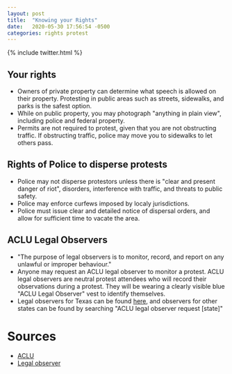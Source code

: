 ```yaml
---
layout: post
title:  "Knowing your Rights"
date:   2020-05-30 17:56:54 -0500
categories: rights protest
---
```

{% include twitter.html %}

## Your rights
- Owners of private property can determine what speech is allowed on their property. Protesting in public areas such as streets, sidewalks, and parks is the safest option.
- While on public property, you may photograph "anything in plain view", including police and federal property.
- Permits are not required to protest, given that you are not obstructing traffic. If obstructing traffic, police may move you to sidewalks to let others pass.

## Rights of Police to disperse protests
- Police may not disperse protestors unless there is "clear and present danger of riot", disorders, interference with traffic, and threats to public safety.
- Police may enforce curfews imposed by localy jurisdictions.
- Police must issue clear and detailed notice of dispersal orders, and allow for sufficient time to vacate the area.

## ACLU Legal Observers
- "The purpose of legal observers is to monitor, record, and report on any unlawful or improper behaviour."
- Anyone may request an ACLU legal observer to monitor a protest. ACLU legal observers are neutral protest attendees who will record their observations during a protest. They will be wearing a clearly visible blue "ACLU Legal Observer" vest to identify themselves.
- Legal observers for Texas can be found [here](https://action.aclu.org/aclu-texas-legal-observers-request), and observers for other states can be found by searching "ACLU legal observer request [state]"

# Sources
- [ACLU](https://www.aclu.org/know-your-rights/protesters-rights/)
- [Legal observer](https://en.wikipedia.org/wiki/Legal_observer)

